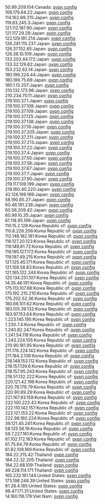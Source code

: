 50.99.209.104:Canada: [ovpn config](vpn/50_99_209_104.ovpn)  
106.179.84.22:Japan: [ovpn config](vpn/106_179_84_22.ovpn)  
114.162.69.215:Japan: [ovpn config](vpn/114_162_69_215.ovpn)  
119.83.245.3:Japan: [ovpn config](vpn/119_83_245_3.ovpn)  
121.112.187.90:Japan: [ovpn config](vpn/121_112_187_90.ovpn)  
121.117.29.29:Japan: [ovpn config](vpn/121_117_29_29.ovpn)  
122.129.181.214:Japan: [ovpn config](vpn/122_129_181_214.ovpn)  
126.241.115.237:Japan: [ovpn config](vpn/126_241_115_237.ovpn)  
126.37.152.85:Japan: [ovpn config](vpn/126_37_152_85.ovpn)  
126.38.10.109:Japan: [ovpn config](vpn/126_38_10_109.ovpn)  
133.203.44.172:Japan: [ovpn config](vpn/133_203_44_172.ovpn)  
133.32.129.62:Japan: [ovpn config](vpn/133_32_129_62.ovpn)  
153.232.62.14:Japan: [ovpn config](vpn/153_232_62_14.ovpn)  
180.196.224.44:Japan: [ovpn config](vpn/180_196_224_44.ovpn)  
180.199.75.69:Japan: [ovpn config](vpn/180_199_75_69.ovpn)  
180.1.13.207:Japan: [ovpn config](vpn/180_1_13_207.ovpn)  
210.132.173.96:Japan: [ovpn config](vpn/210_132_173_96.ovpn)  
210.234.70.11:Japan: [ovpn config](vpn/210_234_70_11.ovpn)  
219.100.37.1:Japan: [ovpn config](vpn/219_100_37_1.ovpn)  
219.100.37.108:Japan: [ovpn config](vpn/219_100_37_108.ovpn)  
219.100.37.109:Japan: [ovpn config](vpn/219_100_37_109.ovpn)  
219.100.37.125:Japan: [ovpn config](vpn/219_100_37_125.ovpn)  
219.100.37.138:Japan: [ovpn config](vpn/219_100_37_138.ovpn)  
219.100.37.19:Japan: [ovpn config](vpn/219_100_37_19.ovpn)  
219.100.37.205:Japan: [ovpn config](vpn/219_100_37_205.ovpn)  
219.100.37.211:Japan: [ovpn config](vpn/219_100_37_211.ovpn)  
219.100.37.213:Japan: [ovpn config](vpn/219_100_37_213.ovpn)  
219.100.37.22:Japan: [ovpn config](vpn/219_100_37_22.ovpn)  
219.100.37.4:Japan: [ovpn config](vpn/219_100_37_4.ovpn)  
219.100.37.50:Japan: [ovpn config](vpn/219_100_37_50.ovpn)  
219.100.37.58:Japan: [ovpn config](vpn/219_100_37_58.ovpn)  
219.100.37.67:Japan: [ovpn config](vpn/219_100_37_67.ovpn)  
219.100.37.7:Japan: [ovpn config](vpn/219_100_37_7.ovpn)  
219.100.37.90:Japan: [ovpn config](vpn/219_100_37_90.ovpn)  
219.117.109.199:Japan: [ovpn config](vpn/219_117_109_199.ovpn)  
219.160.40.220:Japan: [ovpn config](vpn/219_160_40_220.ovpn)  
42.126.199.169:Japan: [ovpn config](vpn/42_126_199_169.ovpn)  
58.190.85.27:Japan: [ovpn config](vpn/58_190_85_27.ovpn)  
60.46.191.238:Japan: [ovpn config](vpn/60_46_191_238.ovpn)  
60.56.209.42:Japan: [ovpn config](vpn/60_56_209_42.ovpn)  
60.99.10.35:Japan: [ovpn config](vpn/60_99_10_35.ovpn)  
61.118.95.199:Japan: [ovpn config](vpn/61_118_95_199.ovpn)  
110.15.2.128:Korea Republic of: [ovpn config](vpn/110_15_2_128.ovpn)  
110.8.226.206:Korea Republic of: [ovpn config](vpn/110_8_226_206.ovpn)  
112.148.182.181:Korea Republic of: [ovpn config](vpn/112_148_182_181.ovpn)  
116.127.20.123:Korea Republic of: [ovpn config](vpn/116_127_20_123.ovpn)  
119.149.81.72:Korea Republic of: [ovpn config](vpn/119_149_81_72.ovpn)  
119.195.127.172:Korea Republic of: [ovpn config](vpn/119_195_127_172.ovpn)  
119.197.49.215:Korea Republic of: [ovpn config](vpn/119_197_49_215.ovpn)  
121.125.45.171:Korea Republic of: [ovpn config](vpn/121_125_45_171.ovpn)  
121.159.58.83:Korea Republic of: [ovpn config](vpn/121_159_58_83.ovpn)  
121.165.122.244:Korea Republic of: [ovpn config](vpn/121_165_122_244.ovpn)  
125.134.251.107:Korea Republic of: [ovpn config](vpn/125_134_251_107.ovpn)  
14.35.46.191:Korea Republic of: [ovpn config](vpn/14_35_46_191.ovpn)  
175.113.107.68:Korea Republic of: [ovpn config](vpn/175_113_107_68.ovpn)  
175.192.215.210:Korea Republic of: [ovpn config](vpn/175_192_215_210.ovpn)  
175.202.52.36:Korea Republic of: [ovpn config](vpn/175_202_52_36.ovpn)  
180.66.101.62:Korea Republic of: [ovpn config](vpn/180_66_101_62.ovpn)  
183.105.39.132:Korea Republic of: [ovpn config](vpn/183_105_39_132.ovpn)  
183.97.153.64:Korea Republic of: [ovpn config](vpn/183_97_153_64.ovpn)  
1.223.145.195:Korea Republic of: [ovpn config](vpn/1_223_145_195.ovpn)  
1.230.7.4:Korea Republic of: [ovpn config](vpn/1_230_7_4.ovpn)  
1.240.82.247:Korea Republic of: [ovpn config](vpn/1_240_82_247.ovpn)  
1.241.54.118:Korea Republic of: [ovpn config](vpn/1_241_54_118.ovpn)  
1.243.224.105:Korea Republic of: [ovpn config](vpn/1_243_224_105.ovpn)  
210.90.181.95:Korea Republic of: [ovpn config](vpn/210_90_181_95.ovpn)  
211.176.224.142:Korea Republic of: [ovpn config](vpn/211_176_224_142.ovpn)  
211.184.2.136:Korea Republic of: [ovpn config](vpn/211_184_2_136.ovpn)  
218.148.153.112:Korea Republic of: [ovpn config](vpn/218_148_153_112.ovpn)  
218.157.139.6:Korea Republic of: [ovpn config](vpn/218_157_139_6.ovpn)  
218.157.95.243:Korea Republic of: [ovpn config](vpn/218_157_95_243.ovpn)  
218.51.132.222:Korea Republic of: [ovpn config](vpn/218_51_132_222.ovpn)  
220.121.42.196:Korea Republic of: [ovpn config](vpn/220_121_42_196.ovpn)  
220.78.179.79:Korea Republic of: [ovpn config](vpn/220_78_179_79.ovpn)  
220.90.89.29:Korea Republic of: [ovpn config](vpn/220_90_89_29.ovpn)  
221.167.93.159:Korea Republic of: [ovpn config](vpn/221_167_93_159.ovpn)  
222.100.222.42:Korea Republic of: [ovpn config](vpn/222_100_222_42.ovpn)  
222.110.142.157:Korea Republic of: [ovpn config](vpn/222_110_142_157.ovpn)  
222.121.153.22:Korea Republic of: [ovpn config](vpn/222_121_153_22.ovpn)  
222.98.160.224:Korea Republic of: [ovpn config](vpn/222_98_160_224.ovpn)  
39.121.45.241:Korea Republic of: [ovpn config](vpn/39_121_45_241.ovpn)  
58.125.56.19:Korea Republic of: [ovpn config](vpn/58_125_56_19.ovpn)  
59.7.227.161:Korea Republic of: [ovpn config](vpn/59_7_227_161.ovpn)  
61.102.172.163:Korea Republic of: [ovpn config](vpn/61_102_172_163.ovpn)  
61.75.64.79:Korea Republic of: [ovpn config](vpn/61_75_64_79.ovpn)  
61.82.108.169:Korea Republic of: [ovpn config](vpn/61_82_108_169.ovpn)  
184.22.215.42:Thailand: [ovpn config](vpn/184_22_215_42.ovpn)  
184.22.32.205:Thailand: [ovpn config](vpn/184_22_32_205.ovpn)  
184.22.68.109:Thailand: [ovpn config](vpn/184_22_68_109.ovpn)  
49.228.114.171:Thailand: [ovpn config](vpn/49_228_114_171.ovpn)  
165.232.161.144:United States: [ovpn config](vpn/165_232_161_144.ovpn)  
173.198.248.39:United States: [ovpn config](vpn/173_198_248_39.ovpn)  
81.28.4.185:United States: [ovpn config](vpn/81_28_4_185.ovpn)  
98.47.171.31:United States: [ovpn config](vpn/98_47_171_31.ovpn)  
14.160.116.179:Viet Nam: [ovpn config](vpn/14_160_116_179.ovpn)  
